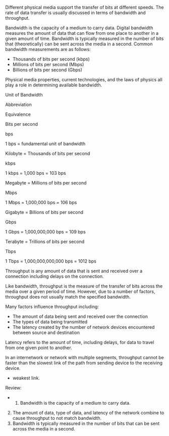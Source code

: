 Different physical media support the transfer of bits at different speeds. The rate of data transfer is usually discussed in terms of bandwidth and throughput.

Bandwidth is the capacity of a medium to carry data. Digital bandwidth measures the amount of data that can flow from one place to another in a given amount of time. Bandwidth is typically measured in the number of bits that (theoretically) can be sent across the media in a second. Common bandwidth measurements are as follows:

-   Thousands of bits per second (kbps)
-   Millions of bits per second (Mbps)
-   Billions of bits per second (Gbps)

Physical media properties, current technologies, and the laws of physics all play a role in determining available bandwidth.

Unit of Bandwidth

Abbreviation

Equivalence

Bits per second

bps

1 bps = fundamental unit of bandwidth

Kilobyte = Thousands of bits per second

kbps

1 kbps = 1,000 bps = 103 bps

Megabyte = Millions of bits per second

Mbps

1 Mbps = 1,000,000 bps = 106 bps

Gigabyte = Billions of bits per second

Gbps

1 Gbps = 1,000,000,000 bps = 109 bps

Terabyte = Trillions of bits per second

Tbps

1 Tbps = 1,000,000,000,000 bps = 1012 bps

Throughput is any amount of data that is sent and received over a connection including delays on the connection.

Like bandwidth, throughput is the measure of the transfer of bits across the media over a given period of time. However, due to a number of factors, throughput does not usually match the specified bandwidth.

Many factors influence throughput including:

-   The amount of data being sent and received over the connection
-   The types of data being transmitted
-   The latency created by the number of network devices encountered between source and destination

Latency refers to the amount of time, including delays, for data to travel from one given point to another.

In an internetwork or network with multiple segments, throughput cannot be faster than the slowest link of the path from sending device to the receiving device.
* weakest link.

Review:
* 1.  Bandwidth is the capacity of a medium to carry data.
2.  The amount of data, type of data, and latency of the network combine to cause throughput to not match bandwidth.
3.  Bandwidth is typically measured in the number of bits that can be sent across the media in a second.